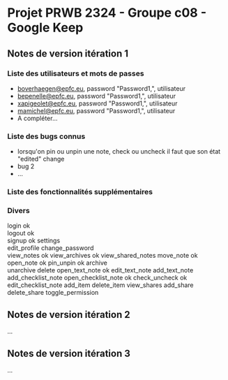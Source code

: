 # Projet PRWB 2324 - Groupe c08 - Google Keep

## Notes de version itération 1 



### Liste des utilisateurs et mots de passes

  * boverhaegen@epfc.eu, password "Password1,", utilisateur
  * bepenelle@epfc.eu, password "Password1,", utilisateur
  * xapigeolet@epfc.eu, password "Password1,", utilisateur
  * mamichel@epfc.eu, password "Password1,", utilisateur
  * A compléter...

### Liste des bugs connus

  * lorsqu'on pin ou unpin une note, check ou uncheck il faut que son état "edited" change
  * bug 2
  * ...

### Liste des fonctionnalités supplémentaires

### Divers

login               ok                
logout              ok                  
signup              ok
settings            
edit_profile
change_password     
view_notes          ok
view_archives       ok
view_shared_notes
move_note           ok
open_note           ok
pin_unpin           ok
archive             
unarchive
delete
open_text_note      ok
edit_text_note
add_text_note
add_checklist_note
open_checklist_note ok
check_uncheck       ok
edit_checklist_note
add_item
delete_item
view_shares
add_share
delete_share
toggle_permission

## Notes de version itération 2

...

## Notes de version itération 3 

...